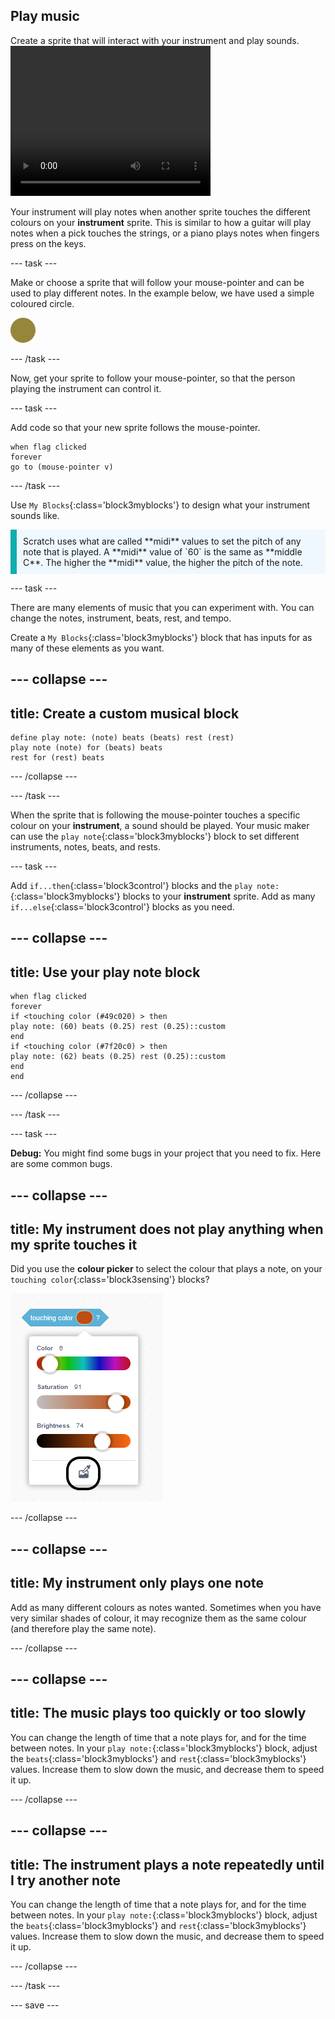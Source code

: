## Play music

<div style="display: flex; flex-wrap: wrap">
<div style="flex-basis: 200px; flex-grow: 1; margin-right: 15px;">
Create a sprite that will interact with your instrument and play sounds.
</div>
<div>
 <video width="320" height="240" controls>
  <source src="images/step-3-demo.mp4" type="video/mp4">
  Your browser does not support mp4 video.
</video>
</div>
</div>

Your instrument will play notes when another sprite touches the different colours on your **instrument** sprite. This is similar to how a guitar will play notes when a pick touches the strings, or a piano plays notes when fingers press on the keys.

--- task ---

Make or choose a sprite that will follow your mouse-pointer and can be used to play different notes. In the example below, we have used a simple coloured circle.

![Small gold circle sprite.](images/pick.svg)

--- /task ---

Now, get your sprite to follow your mouse-pointer, so that the person playing the instrument can control it.

--- task ---

Add code so that your new sprite follows the mouse-pointer.

```blocks3
when flag clicked
forever
go to (mouse-pointer v)
```
--- /task ---

Use `My Blocks`{:class='block3myblocks'} to design what your instrument sounds like.

<p style='border-left: solid; border-width:10px; border-color: #0faeb0; background-color: aliceblue; padding: 10px;'>Scratch uses what are called **midi** values to set the pitch of any note that is played. A **midi** value of `60` is the same as **middle C**. The higher the **midi** value, the higher the pitch of the note.
</p>

--- task ---

There are many elements of music that you can experiment with. You can change the notes, instrument, beats, rest, and tempo.

Create a `My Blocks`{:class='block3myblocks'} block that has inputs for as many of these elements as you want.

--- collapse ---
---
title: Create a custom musical block
---

```blocks3
define play note: (note) beats (beats) rest (rest)
play note (note) for (beats) beats
rest for (rest) beats
```

--- /collapse ---

--- /task ---

When the sprite that is following the mouse-pointer touches a specific colour on your **instrument**, a sound should be played. Your music maker can use the `play note`{:class='block3myblocks'} block to set different instruments, notes, beats, and rests.

--- task ---

 Add `if...then`{:class='block3control'} blocks and the `play note:`{:class='block3myblocks'} blocks to your **instrument** sprite. Add as many `if...else`{:class='block3control'} blocks as you need.

 --- collapse ---
 ---
 title: Use your play note block
 ---
 
```blocks3
when flag clicked
forever
if <touching color (#49c020) > then
play note: (60) beats (0.25) rest (0.25)::custom
end
if <touching color (#7f20c0) > then 
play note: (62) beats (0.25) rest (0.25)::custom
end
end
```
 
 --- /collapse ---

--- /task ---

--- task ---

**Debug:** You might find some bugs in your project that you need to fix. Here are some common bugs.

--- collapse ---
---
title: My instrument does not play anything when my sprite touches it
---

Did you use the **colour picker** to select the colour that plays a note, on your `touching color`{:class='block3sensing'} blocks?

![The 'select colour' interface shown, with the colour picker highlighted.](images/touching-color.png)

--- /collapse ---

--- collapse ---
---
title: My instrument only plays one note
---

Add as many different colours as notes wanted. Sometimes when you have very similar shades of colour, it may recognize them as the same colour (and therefore play the same note).

--- /collapse ---


--- collapse ---
---
title: The music plays too quickly or too slowly
---

You can change the length of time that a note plays for, and for the time between notes. In your `play note:`{:class='block3myblocks'} block, adjust the `beats`{:class='block3myblocks'} and `rest`{:class='block3myblocks'} values. Increase them to slow down the music, and decrease them to speed it up.

--- /collapse ---

--- collapse ---
---
title: The instrument plays a note repeatedly until I try another note
---

You can change the length of time that a note plays for, and for the time between notes. In your `play note:`{:class='block3myblocks'} block, adjust the `beats`{:class='block3myblocks'} and `rest`{:class='block3myblocks'} values. Increase them to slow down the music, and decrease them to speed it up.

--- /collapse ---

--- /task ---

--- save ---

